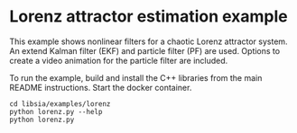 # Lorenz attractor estimation example
This example shows nonlinear filters for a chaotic Lorenz attractor system.  An extend Kalman filter (EKF) and particle filter (PF) are used.  Options to create a video animation for the particle filter are included.

To run the example, build and install the C++ libraries from the main README instructions.  Start the docker container.
```
cd libsia/examples/lorenz
python lorenz.py --help
python lorenz.py
```
